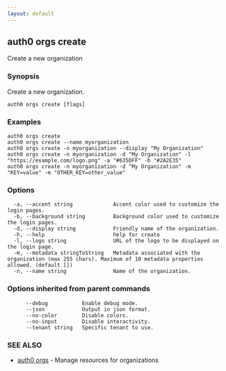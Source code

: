 ```yaml
---
layout: default
---
```

## auth0 orgs create

Create a new organization

### Synopsis

Create a new organization.

```
auth0 orgs create [flags]
```

### Examples

```
auth0 orgs create
auth0 orgs create --name myorganization
auth0 orgs create -n myorganization --display "My Organization"
auth0 orgs create -n myorganization -d "My Organization" -l "https://example.com/logo.png" -a "#635DFF" -b "#2A2E35"
auth0 orgs create -n myorganization -d "My Organization" -m "KEY=value" -m "OTHER_KEY=other_value"
```

### Options

```
  -a, --accent string             Accent color used to customize the login pages.
  -b, --background string         Background color used to customize the login pages.
  -d, --display string            Friendly name of the organization.
  -h, --help                      help for create
  -l, --logo string               URL of the logo to be displayed on the login page.
  -m, --metadata stringToString   Metadata associated with the organization (max 255 chars). Maximum of 10 metadata properties allowed. (default [])
  -n, --name string               Name of the organization.
```

### Options inherited from parent commands

```
      --debug           Enable debug mode.
      --json            Output in json format.
      --no-color        Disable colors.
      --no-input        Disable interactivity.
      --tenant string   Specific tenant to use.
```

### SEE ALSO

* [auth0 orgs](auth0_orgs.md)	 - Manage resources for organizations

